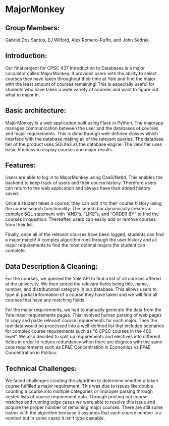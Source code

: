 # MajorMonkey

## Group Members:
Gabriel Dos Santos, EJ Wilford, Alex Romero-Ruffo, and John Sedrak

## Introduction:
Our final project for CPSC 437 Introduction to Databases is a major calculator called MajorMonkey. It provides users with the ability to select courses they have taken throughout their time at Yale and find the major with the least amount of courses remaining! This is especially useful for students who have taken a wide variety of courses and want to figure out what to major in.

## Basic architecture:
MajorMonkey is a web application built using Flask in Python. The majorapp manages communication between the user and the databases of courses and major requirements. This is done through well-defined classes which interface with the database making all of the relevant queries. The database tier of the product uses SQLite3 as the database engine. The view tier uses basic html/css to display courses and major results.

## Features:
Users are able to log in to MajorMonkey using CaaS/NetId. This enables the backend to keep track of users and their course history. Therefore users can return to the web application and always have their added history saved.

Once a student takes a course, they can add it to their course history using the course search functionality. The search bar dynamically creates a complex SQL statement with “AND”s, “LIKE”s, and “ORDER BY” to find the courses in question. Thereafter, users can easily add or remove courses from their list.

Finally, once all of the relevant courses have been logged, students can find a major match! A complex algorithm runs through the user history and all major requirements to find the most optimal majors the student can complete.

## Data Description & Cleaning:
For the courses, we queried the Yale API to find a list of all courses offered at the university. We then stored the relevant fields being title, name, number, and distributional category in our database. This allows users to type in partial information of a course they have taken and we will find all courses that have any matching fields.

For the major requirements, we had to manually generate the data from the Yale major requirements pages. This involved human parsing of web pages to copy and paste relevant course requirements for each major. Then the raw data would be processed into a well-defined list that included scenarios for complex course requirements such as “6 CPSC courses in the 400 level”. We also decided to split up requirements and electives into different fields in order to reduce redundancy when there are degrees with the same core requirements such as EP&E Concentration in Economics vs EP&E Concentration in Politics.

## Technical Challenges:
We faced challenges creating the algorithm to determine whether a taken course fulfilled a major requirement. This was due to issues like double counting a course into multiple categories or improper parsing through nested lists of course requirement data. Through printing out course matches and running edge cases we were able to resolve this issue and acquire the proper number of remaining major courses. There are still some issues with the algorithm because it assumes that each course number is a number but in some cases it isn't type castable.

